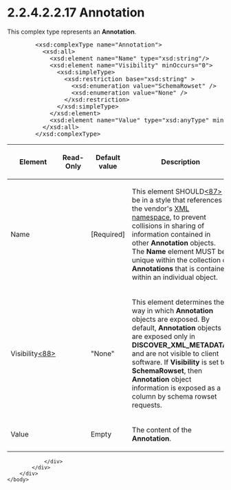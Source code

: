 <html dir="LTR" xmlns:mshelp="http://msdn.microsoft.com/mshelp" xmlns:ddue="http://ddue.schemas.microsoft.com/authoring/2003/5" xmlns:xlink="http://www.w3.org/1999/xlink" xmlns:tool="http://www.microsoft.com/tooltip">
    <head>
        <meta http-equiv="Content-Type" content="text/html; CHARSET=utf-8"></meta>
        <meta name="save" content="history"></meta>
        <title>2.2.4.2.2.17 Annotation</title>
        <xml>
            <mshelp:toctitle title="2.2.4.2.2.17 Annotation"></mshelp:toctitle>
            <mshelp:rltitle title="[MS-SSAS]: Annotation"></mshelp:rltitle>
            <mshelp:keyword index="A" term="f660115e-7c55-4ee3-af55-75939f9a9b3b"></mshelp:keyword>
            <mshelp:attr name="DCSext.ContentType" value="open specification"></mshelp:attr>
            <mshelp:attr name="AssetID" value="f660115e-7c55-4ee3-af55-75939f9a9b3b"></mshelp:attr>
            <mshelp:attr name="TopicType" value="kbRef"></mshelp:attr>
            <mshelp:attr name="DCSext.Title" value="[MS-SSAS]: Annotation" />
        </xml>
    </head>
    <body>
        <div id="header">
            <h1 class="heading">2.2.4.2.2.17 Annotation</h1>
        </div>
        <div id="mainSection">
            <div id="mainBody">
                <div id="allHistory" class="saveHistory"></div>
                <div id="sectionSection0" class="section" name="collapseableSection">
                    

<p>This complex type represents an <b>Annotation</b>.</p>

<dl>
<dd>
<div><pre>   &lt;xsd:complexType name=&quot;Annotation&quot;&gt;
     &lt;xsd:all&gt;
       &lt;xsd:element name=&quot;Name&quot; type=&quot;xsd:string&quot;/&gt;
       &lt;xsd:element name=&quot;Visibility&quot; minOccurs=&quot;0&quot;&gt;
         &lt;xsd:simpleType&gt;
           &lt;xsd:restriction base=&quot;xsd:string&quot; &gt;
             &lt;xsd:enumeration value=&quot;SchemaRowset&quot; /&gt;
             &lt;xsd:enumeration value=&quot;None&quot; /&gt;
           &lt;/xsd:restriction&gt;
         &lt;/xsd:simpleType&gt;
       &lt;/xsd:element&gt;
       &lt;xsd:element name=&quot;Value&quot; type=&quot;xsd:anyType&quot; minOccurs=&quot;0&quot; /&gt;
     &lt;/xsd:all&gt;
   &lt;/xsd:complexType&gt;
</pre></div>
</dd></dl>

<table>
 <thead>
  <tr>
   <th>
   <p>Element</p>
   </th>
   <th>
   <p>Read-Only</p>
   </th>
   <th>
   <p>Default value</p>
   </th>
   <th>
   <p>Description</p>
   </th>
  </tr>
 </thead>
 <tr>
  <td>
  <p>Name</p>
  </td>
  <td>
  <p> </p>
  </td>
  <td>
  <p>[Required]</p>
  </td>
  <td>
  <p>This element SHOULD<a id="Appendix_A_Target_87"></a><a href="b9ac4859-2662-44ca-b131-9addd8b953dc.htm#Appendix_A_87" aria-label="Product behavior note 87">&lt;87&gt;</a> be in a
  style that references the vendor's <a href="8676f5ce-62d4-4244-a326-634bfed4aba4.htm#gt_485f05b3-df3b-45ac-b8bf-d05f5d185a24">XML namespace</a>, to prevent
  collisions in sharing of information contained in other <b>Annotation</b>
  objects. The <b>Name</b> element MUST be unique within the collection of <b>Annotations</b>
  that is contained within an individual object.</p>
  </td>
 </tr>
 <tr>
  <td>
  <p>Visibility<a id="Appendix_A_Target_88"></a><a href="b9ac4859-2662-44ca-b131-9addd8b953dc.htm#Appendix_A_88" aria-label="Product behavior note 88">&lt;88&gt;</a></p>
  </td>
  <td>
  <p> </p>
  </td>
  <td>
  <p>&quot;None&quot;</p>
  </td>
  <td>
  <p>This element determines the way in which <b>Annotation</b>
  objects are exposed. By default, <b>Annotation</b> objects are exposed only
  in <b>DISCOVER_XML_METADATA</b>, and are not visible to client software. If <b>Visibility</b>
  is set to <b>SchemaRowset</b>, then <b>Annotation</b> object information is
  exposed as a column by schema rowset requests.</p>
  </td>
 </tr>
 <tr>
  <td>
  <p>Value</p>
  </td>
  <td>
  <p> </p>
  </td>
  <td>
  <p>Empty</p>
  </td>
  <td>
  <p>The content of the <b>Annotation</b>.</p>
  </td>
 </tr>
</table>

<p> </p>


                </div>
            </div>
        </div>
    </body>
</html>